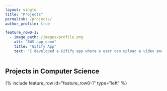 ```yaml
---
layout: single
title: "Projects"
permalink: /projects/
author_profile: true

feature_row0-1:
  - image_path: /images/profile.png
    alt: "AWS app demo"
    title: "Gifify App"
    text: "I developed a Gifify app where a user can upload a video and get it processed into a gif. This is a Flask app deployed to AWS EC2 instance. The user login data is saved into DynamoDB, while the users' uploaded videos and resulting gifs are stored on S3 buckets. The video processing is implemented through a Lambda function (deployed via Docker to ECS)."
---
```


## Projects in Computer Science

{% include feature_row id="feature_row0-1" type="left" %}
<a name="Gifify AWS app"></a>


